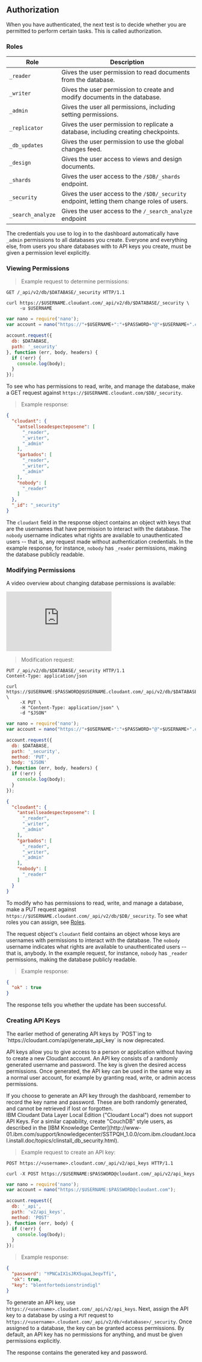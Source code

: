 ## Authorization

When you have authenticated, the next test is to decide whether you
are permitted to perform certain tasks. This is called authorization.

### Roles

Role               | Description
-------------------|------------
`_reader`          | Gives the user permission to read documents from the database.
`_writer`          | Gives the user permission to create and modify documents in the database.
`_admin`           | Gives the user all permissions, including setting permissions.
`_replicator`      | Gives the user permission to replicate a database, including creating checkpoints.
`_db_updates`      | Gives the user permission to use the global changes feed.
`_design`          | Gives the user access to views and design documents.
`_shards`          | Gives the user access to the `/$DB/_shards` endpoint.
`_security`        | Gives the user access to the `/$DB/_security` endpoint, letting them change roles of users.
`_search_analyze`  | Gives the user access to the `/_search_analyze` endpoint


The credentials you use to log in to the dashboard automatically have `_admin` permissions to all databases you create. Everyone and everything else, from users you share databases with to API keys you create, must be given a permission level explicitly.

### Viewing Permissions

> Example request to determine permissions:

```http
GET /_api/v2/db/$DATABASE/_security HTTP/1.1
```

```shell
curl https://$USERNAME.cloudant.com/_api/v2/db/$DATABASE/_security \
     -u $USERNAME
```

```javascript
var nano = require('nano');
var account = nano("https://"+$USERNAME+":"+$PASSWORD+"@"+$USERNAME+".cloudant.com");

account.request({
  db: $DATABASE,
  path: '_security'
}, function (err, body, headers) {
  if (!err) {
    console.log(body);
  }
});
```

To see who has permissions to read, write, and manage the database, make a GET request against `https://$USERNAME.cloudant.com/$DB/_security`.

<div></div>

> Example response:

```json
{
  "cloudant": {
    "antsellseadespecteposene": [
      "_reader",
      "_writer",
      "_admin"
    ],
    "garbados": [
      "_reader",
      "_writer",
      "_admin"
    ],
    "nobody": [
      "_reader"
    ]
  },
  "_id": "_security"
}
```

The `cloudant` field in the response object contains an object with keys that are the usernames that have permission to interact with the database.
The `nobody` username indicates what rights are available to unauthenticated users -- that is, any request made without authentication credentials.
In the example response, for instance, `nobody` has `_reader` permissions, making the database publicly readable.

### Modifying Permissions

A video overview about changing database permissions is available:<br/>
<iframe width="280" height="158" src="https://www.youtube.com/embed/uxlbbdAvawU?rel=0" frameborder="0" allowfullscreen title="Changing database permissions, video overview"></iframe>

<div></div>

> Modification request:

```http
PUT /_api/v2/db/$DATABASE/_security HTTP/1.1
Content-Type: application/json
```

```shell
curl https://$USERNAME:$PASSWORD@$USERNAME.cloudant.com/_api/v2/db/$DATABASE/_security \
     -X PUT \
     -H "Content-Type: application/json" \
     -d "$JSON"
```

```javascript
var nano = require('nano');
var account = nano("https://"+$USERNAME+":"+$PASSWORD+"@"+$USERNAME+".cloudant.com");

account.request({
  db: $DATABASE,
  path: '_security',
  method: 'PUT',
  body: '$JSON'
}, function (err, body, headers) {
  if (!err) {
    console.log(body);
  }
});
```

```json
{
  "cloudant": {
    "antsellseadespecteposene": [
      "_reader",
      "_writer",
      "_admin"
    ],
    "garbados": [
      "_reader",
      "_writer",
      "_admin"
    ],
    "nobody": [
      "_reader"
    ]
  }
}
```

To modify who has permissions to read, write, and manage a database, make a PUT request against `https://$USERNAME.cloudant.com/_api/v2/db/$DB/_security`. To see what roles you can assign, see [Roles](#roles).

The request object's `cloudant` field contains an object whose keys are usernames with permissions to interact with the database. The `nobody` username indicates what rights are available to unauthenticated users -- that is, anybody. In the example request, for instance, `nobody` has `_reader` permissions, making the database publicly readable.

<div></div>

> Example response:

```json
{
  "ok" : true
}
```

The response tells you whether the update has been successful.

### Creating API Keys

<aside class="warning">The earlier method of generating API keys by `POST`ing to `https://cloudant.com/api/generate_api_key` is now deprecated.</aside>

API keys allow you to give access to a person or application without having to create a new Cloudant account.
An API key consists of a randomly generated username and password.
The key is given the desired access permissions.
Once generated,
the API key can be used in the same way as a normal user account,
for example by granting read,
write,
or admin access permissions.

<aside class="warning">If you choose to generate an API key through the dashboard,
remember to record the key name and password.
These are both randomly generated,
and cannot be retrieved if lost or forgotten.</aside>

<aside class="warning">IBM Cloudant Data Layer Local Edition ("Cloudant Local") does not support API Keys.
For a similar capability,
create "CouchDB" style users,
as described in the [IBM Knowledge Center](http://www-01.ibm.com/support/knowledgecenter/SSTPQH_1.0.0/com.ibm.cloudant.local.install.doc/topics/clinstall_db_security.html).</aside>

<div></div>

> Example request to create an API key:

```http
POST https://<username>.cloudant.com/_api/v2/api_keys HTTP/1.1
```

```shell
curl -X POST https://$USERNAME:$PASSWORD@cloudant.com/_api/v2/api_keys
```

```javascript
var nano = require('nano');
var account = nano("https://$USERNAME:$PASSWORD@cloudant.com");

account.request({
  db: '_api',
  path: 'v2/api_keys',
  method: 'POST'
}, function (err, body) {
  if (!err) {
    console.log(body);
  }
});
```

> Example response:

```json
{
  "password": "YPNCaIX1sJRX5upaL3eqvTfi", 
  "ok": true, 
  "key": "blentfortedsionstrindigl"
}
```

To generate an API key,
use `https://<username>.cloudant.com/_api/v2/api_keys`.
Next,
assign the API key to a database by using a `PUT` request to `https://<username>.cloudant.com/_api/v2/db/<database>/_security`.
Once assigned to a database,
the key can be granted access permissions.
By default,
an API key has no permissions for anything,
and must be given permissions explicitly.

The response contains the generated key and password.
